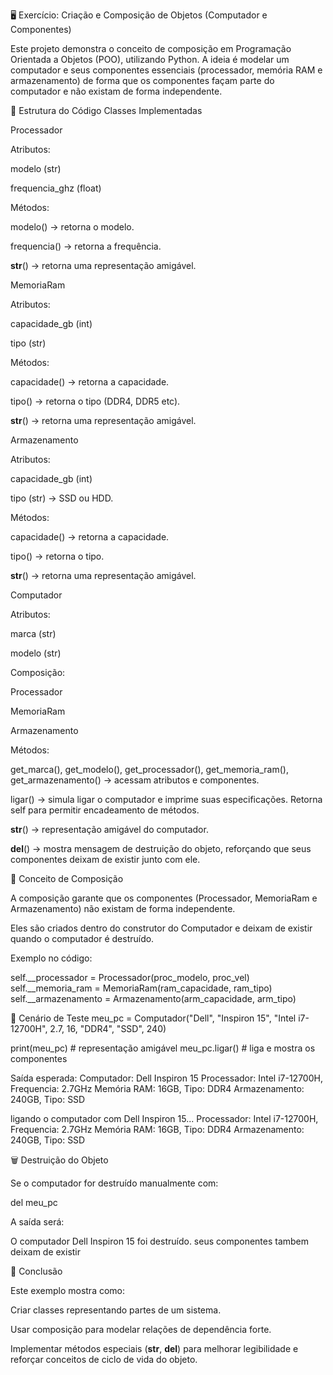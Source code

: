 🖥️ Exercício: Criação e Composição de Objetos (Computador e Componentes)

Este projeto demonstra o conceito de composição em Programação Orientada a Objetos (POO), utilizando Python.
A ideia é modelar um computador e seus componentes essenciais (processador, memória RAM e armazenamento) de forma que os componentes façam parte do computador e não existam de forma independente.

📌 Estrutura do Código
Classes Implementadas

Processador

Atributos:

modelo (str)

frequencia_ghz (float)

Métodos:

modelo() → retorna o modelo.

frequencia() → retorna a frequência.

__str__() → retorna uma representação amigável.

MemoriaRam

Atributos:

capacidade_gb (int)

tipo (str)

Métodos:

capacidade() → retorna a capacidade.

tipo() → retorna o tipo (DDR4, DDR5 etc).

__str__() → retorna uma representação amigável.

Armazenamento

Atributos:

capacidade_gb (int)

tipo (str) → SSD ou HDD.

Métodos:

capacidade() → retorna a capacidade.

tipo() → retorna o tipo.

__str__() → retorna uma representação amigável.

Computador

Atributos:

marca (str)

modelo (str)

Composição:

Processador

MemoriaRam

Armazenamento

Métodos:

get_marca(), get_modelo(), get_processador(), get_memoria_ram(), get_armazenamento() → acessam atributos e componentes.

ligar() → simula ligar o computador e imprime suas especificações. Retorna self para permitir encadeamento de métodos.

__str__() → representação amigável do computador.

__del__() → mostra mensagem de destruição do objeto, reforçando que seus componentes deixam de existir junto com ele.

🚀 Conceito de Composição

A composição garante que os componentes (Processador, MemoriaRam e Armazenamento) não existam de forma independente.

Eles são criados dentro do construtor do Computador e deixam de existir quando o computador é destruído.

Exemplo no código:

self.__processador = Processador(proc_modelo, proc_vel)
self.__memoria_ram = MemoriaRam(ram_capacidade, ram_tipo)
self.__armazenamento = Armazenamento(arm_capacidade, arm_tipo)

📂 Cenário de Teste
meu_pc = Computador("Dell", "Inspiron 15", 
                    "Intel i7-12700H", 2.7, 
                    16, "DDR4", 
                    "SSD", 240)

print(meu_pc)   # representação amigável
meu_pc.ligar()  # liga e mostra os componentes

Saída esperada:
Computador: Dell Inspiron 15
  Processador: Intel i7-12700H, Frequencia: 2.7GHz
  Memória RAM: 16GB, Tipo: DDR4
  Armazenamento: 240GB, Tipo: SSD

ligando o computador com Dell Inspiron 15...
Processador: Intel i7-12700H, Frequencia: 2.7GHz
Memória RAM: 16GB, Tipo: DDR4
Armazenamento: 240GB, Tipo: SSD

🗑️ Destruição do Objeto

Se o computador for destruído manualmente com:

del meu_pc


A saída será:

O computador Dell Inspiron 15 foi destruído.
seus componentes tambem deixam de existir

📖 Conclusão

Este exemplo mostra como:

Criar classes representando partes de um sistema.

Usar composição para modelar relações de dependência forte.

Implementar métodos especiais (__str__, __del__) para melhorar legibilidade e reforçar conceitos de ciclo de vida do objeto.